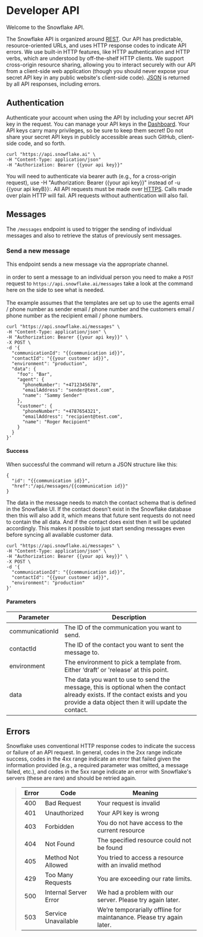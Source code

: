 Developer API
================

Welcome to the Snowflake API.

The Snowflake API is organized around [REST](http://en.wikipedia.org/wiki/Representational_State_Transfer). Our API has predictable, resource-oriented URLs, and uses HTTP response codes to indicate API errors. We use built-in HTTP features, like HTTP authentication and HTTP verbs, which are understood by off-the-shelf HTTP clients. We support cross-origin resource sharing, allowing you to interact securely with our API from a client-side web application (though you should never expose your secret API key in any public website's client-side code). [JSON](http://www.json.org/) is returned by all API responses, including errors.

Authentication
--------------

Authenticate your account when using the API by including your secret API key in the request. You can manage your API keys in the [Dashboard](https://app.snowflake.ai/#/admin/api_access). Your API keys carry many privileges, so be sure to keep them secret! Do not share your secret API keys in publicly accessible areas such GitHub, client-side code, and so forth.

```
curl "https://api.snowflake.ai" \
-H "Content-Type: application/json"
-H "Authorization: Bearer {{your api key}}"
```

You will need to authenticate via bearer auth (e.g., for a cross-origin request), use -H "Authorization: Bearer {{your api key}}" instead of -u {{your api keyB}}:.
All API requests must be made over [HTTPS](http://en.wikipedia.org/wiki/HTTP_Secure). Calls made over plain HTTP will fail. API requests without authentication will also fail.

Messages
--------

The `/messages` endpoint is used to trigger the sending of individual messages and also to retrieve the status of previously sent messages.

### Send a new message

This endpoint sends a new message via the appropriate channel.
<br/><br/>
in order to sent a message to an individual person you need to make a `POST` request to `https://api.snowflake.ai/messages` take a look at the command here on the side to see what is needed.
<br/><br/>
The example assumes that the templates are set up to use the agents email / phone number as sender email / phone number and the customers email / phone number as the recipient email / phone numbers.



```
curl "https://api.snowflake.ai/messages" \
-H "Content-Type: application/json" \
-H "Authorization: Bearer {{your api key}}" \
-X POST \
-d '{
  "communicationId": "{{communication id}}",
  "contactId": "{{your customer id}}",
  "environment": "production",
  "data": {
    "foo": "Bar",
    "agent": {
      "phoneNumber": "+4712345678",
      "emailAddress": "sender@test.com",
      "name": "Sammy Sender"
    },
    "customer": {
      "phoneNumber": "+4787654321",
      "emailAddress": "recipient@test.com",
      "name": "Roger Recipient"
    }
  }
}'
```

#### Success

When successful the command will return a JSON structure like this:

```
{
  "id": "{{communication id}}",
  "href":"/api/messages/{{communication id}}"
}
```

The data in the message needs to match the contact schema that is defined in the Snowflake UI. If the contact doesn't exist in the Snowflake database then this will also add it, which means that future sent requests do not need to contain the all data. And if the contact does exist then it will be updated accordingly. This makes it possible to just start sending messages even before syncing all available customer data.

```
curl "https://api.snowflake.ai/messages" \
-H "Content-Type: application/json" \
-H "Authorization: Bearer {{your api key}}" \
-X POST \
-d '{
  "communicationId": "{{communication id}}",
  "contactId": "{{your customer id}}",
  "environment": "production"
}'
```


#### Parameters

Parameter | Description
----------|------------
communicationId | The ID of the communication you want to send.
contactId | The ID of the contact you want to sent the message to.
environment | The environment to pick a template from. Either ‘draft’ or 'release’ at this point.
data | The data you want to use to send the message, this is optional when the contact already exists. If the contact exists and you provide a data object then it will update the contact.




Errors
------

Snowflake uses conventional HTTP response codes to indicate the success or failure of an API request. In general, codes in the 2xx range indicate success, codes in the 4xx range indicate an error that failed given the information provided (e.g., a required parameter was omitted, a message failed, etc.), and codes in the 5xx range indicate an error with Snowflake's servers (these are rare) and should be retried again.

>Error|Code|Meaning
>-----|----|-------
>400 | Bad Request | Your request is invalid
>401 | Unauthorized | Your API key is wrong
>403 | Forbidden | You do not have access to the current resource
>404 | Not Found | The specified resource could not be found
>405 | Method Not Allowed | You tried to access a resource with an invalid method
>429 | Too Many Requests | You are exceeding our rate limits.
>500 | Internal Server Error | We had a problem with our server. Please try again later.
>503 | Service Unavailable | We’re temporarially offline for maintanance. Please try again later.
